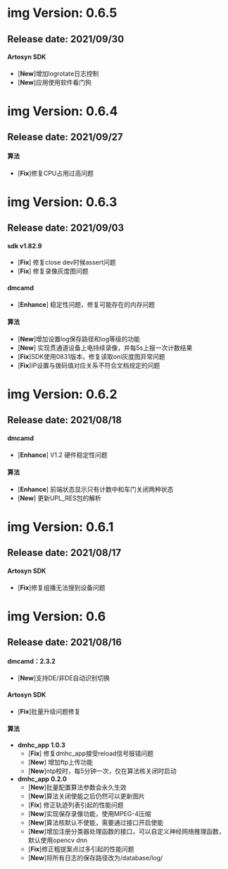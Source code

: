 # img Version: 0.6.5

## Release date: 2021/09/30

####  Artosyn SDK

* [**New**]增加logrotate日志控制
* [**New**]应用使用软件看门狗

# img Version: 0.6.4

## Release date: 2021/09/27

####  算法

* [**Fix**]修复CPU占用过高问题

# img Version: 0.6.3

## Release date: 2021/09/03

####  sdk v1.82.9

* [**Fix**] 修复close dev时候assert问题
* [**Fix**] 修复录像灰度图问题 

####  dmcamd

* [**Enhance**] 稳定性问题，修复可能存在的内存问题

####  算法

* [**New**]增加设置log保存路径和log等级的功能
* [**New**] 实现贯通道设备上电持续录像，并每5s上报一次计数结果
* [**Fix**]SDK使用0831版本，修复读取oni灰度图异常问题
* [**Fix**]IP设置与拨码值对应关系不符合文档规定的问题

# img Version: 0.6.2

## Release date: 2021/08/18

####  dmcamd

* [**Enhance**] V1.2 硬件稳定性问题

####  **算法**

* [**Enhance**] 前端状态显示只有计数中和车门关闭两种状态
* [**New**] 更新UPL_RES包的解析

# img Version: 0.6.1

## Release date: 2021/08/17

####  Artosyn SDK

* [**Fix**]修复组播无法搜到设备问题

# img Version: 0.6

## Release date: 2021/08/16

#### dmcamd：2.3.2

* [**New**]支持DE/非DE自动识别切换

####  Artosyn SDK

* [**Fix**]批量升级问题修复

#### 算法

-  **dmhc_app** **1.0.3**
   - [**Fix**] 修复dmhc_app接受reload信号报错问题
   - [**New**] 增加ftp上传功能
   - [**New**]ntp校时，每5分钟一次，仅在算法核关闭时启动
-  **dmhc_app** **0.2.0**
   -  [**New**]批量配置算法参数会永久生效
   -  [**New**]算法关闭使能之后仍然可以更新图片
   -  [**Fix**] 修正轨迹列表引起的性能问题
   -  [**New**]实现保存录像功能，使用MPEG-4压缩
   -  [**New**]算法核默认不使能，需要通过接口开启使能
   -  [**New**]增加注册分类器处理函数的接口，可以自定义神经网络推理函数，默认使用opencv dnn
   -  [**Fix**]修正粗提案点过多引起的性能问题
   -  [**New**]将所有日志的保存路径改为/database/log/